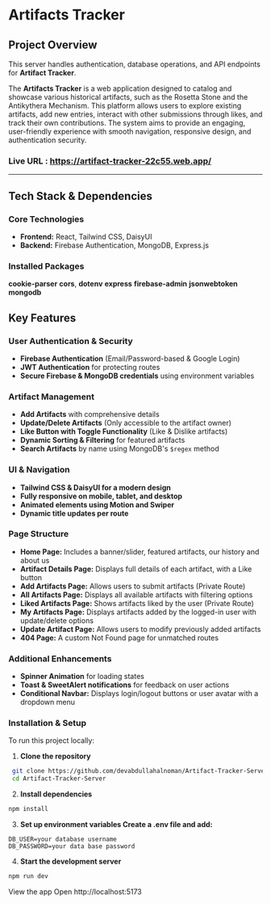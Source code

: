# Artifacts Tracker

## Project Overview

This server handles authentication, database operations, and API endpoints for **Artifact Tracker**.

The **Artifacts Tracker** is a web application designed to catalog and showcase various historical artifacts, such as the Rosetta Stone and the Antikythera Mechanism. This platform allows users to explore existing artifacts, add new entries, interact with other submissions through likes, and track their own contributions. The system aims to provide an engaging, user-friendly experience with smooth navigation, responsive design, and authentication security.

### Live URL : https://artifact-tracker-22c55.web.app/

---

## Tech Stack & Dependencies

### **Core Technologies**

- **Frontend:** React, Tailwind CSS, DaisyUI
- **Backend:** Firebase Authentication, MongoDB, Express.js

### **Installed Packages**

**cookie-parser**
**cors**,
**dotenv**
**express**
**firebase-admin**
**jsonwebtoken**
**mongodb**

## Key Features

### **User Authentication & Security**

- **Firebase Authentication** (Email/Password-based & Google Login)
- **JWT Authentication** for protecting routes
- **Secure Firebase & MongoDB credentials** using environment variables

### **Artifact Management**

- **Add Artifacts** with comprehensive details
- **Update/Delete Artifacts** (Only accessible to the artifact owner)
- **Like Button with Toggle Functionality** (Like & Dislike artifacts)
- **Dynamic Sorting & Filtering** for featured artifacts
- **Search Artifacts** by name using MongoDB's `$regex` method

### **UI & Navigation**

- **Tailwind CSS & DaisyUI for a modern design**
- **Fully responsive on mobile, tablet, and desktop**
- **Animated elements using Motion and Swiper**
- **Dynamic title updates per route**

### **Page Structure**

- **Home Page:** Includes a banner/slider, featured artifacts, our history and about us
- **Artifact Details Page:** Displays full details of each artifact, with a Like button
- **Add Artifacts Page:** Allows users to submit artifacts (Private Route)
- **All Artifacts Page:** Displays all available artifacts with filtering options
- **Liked Artifacts Page:** Shows artifacts liked by the user (Private Route)
- **My Artifacts Page:** Displays artifacts added by the logged-in user with update/delete options
- **Update Artifact Page:** Allows users to modify previously added artifacts
- **404 Page:** A custom Not Found page for unmatched routes

### **Additional Enhancements**

- **Spinner Animation** for loading states
- **Toast & SweetAlert notifications** for feedback on user actions
- **Conditional Navbar:** Displays login/logout buttons or user avatar with a dropdown menu

### Installation & Setup

To run this project locally:

1. **Clone the repository**

```bash
 git clone https://github.com/devabdullahalnoman/Artifact-Tracker-Server.git
 cd Artifact-Tracker-Server
```

2. **Install dependencies**

```bash
npm install
```

3. **Set up environment variables Create a .env file and add:**

```env
DB_USER=your database username
DB_PASSWORD=your data base password
```

4. **Start the development server**

```bash
npm run dev
```

View the app Open http://localhost:5173
